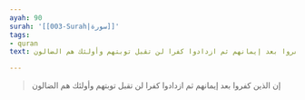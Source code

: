 ```yaml
---
ayah: 90
surah: '[[003-Surah|سورة]]'
tags:
- quran
text: إن الذين كفروا بعد إيمانهم ثم ازدادوا كفرا لن تقبل توبتهم وأولئك هم الضالون

---
```

> إن الذين كفروا بعد إيمانهم ثم ازدادوا كفرا لن تقبل توبتهم وأولئك هم الضالون
